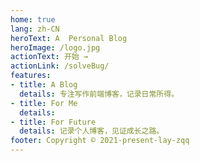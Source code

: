 ```yaml
---
home: true
lang: zh-CN
heroText: A  Personal Blog
heroImage: /logo.jpg
actionText: 开始 →
actionLink: /solveBug/
features:
- title: A Blog
  details: 专注写作前端博客，记录日常所得。
- title: For Me
  details: 
- title: For Future
  details: 记录个人博客，见证成长之路。
footer: Copyright © 2021-present-lay-zqq
---
```


